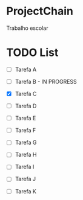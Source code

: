 # ProjectChain
Trabalho escolar


# TODO List

- [ ] Tarefa A
- [ ] Tarefa B - IN PROGRESS
- [X] Tarefa C 
- [ ] Tarefa D
- [ ] Tarefa E
- [ ] Tarefa F
- [ ] Tarefa G
- [ ] Tarefa H
- [ ] Tarefa I
- [ ] Tarefa J
- [ ] Tarefa K


